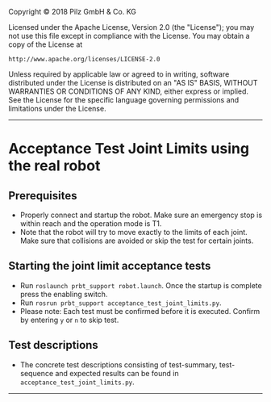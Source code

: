 Copyright © 2018 Pilz GmbH & Co. KG

Licensed under the Apache License, Version 2.0 (the "License");
you may not use this file except in compliance with the License.
You may obtain a copy of the License at

    http://www.apache.org/licenses/LICENSE-2.0

Unless required by applicable law or agreed to in writing, software
distributed under the License is distributed on an "AS IS" BASIS,
WITHOUT WARRANTIES OR CONDITIONS OF ANY KIND, either express or implied.
See the License for the specific language governing permissions and
limitations under the License.

---

# Acceptance Test Joint Limits using the real robot

## Prerequisites
  - Properly connect and startup the robot. Make sure an emergency stop is within reach and the operation mode is T1.
  - Note that the robot will try to move exactly to the limits of each joint. Make sure that collisions are avoided or
    skip the test for certain joints.

## Starting the joint limit acceptance tests
  - Run `roslaunch prbt_support robot.launch`. Once the startup is complete press the enabling switch.
  - Run `rosrun prbt_support acceptance_test_joint_limits.py`.
  - Please note: Each test must be confirmed before it is executed. Confirm by entering `y` or `n` to skip test.

## Test descriptions
  - The concrete test descriptions consisting of test-summary, test-sequence and expected results can be found in
    `acceptance_test_joint_limits.py`.

---
